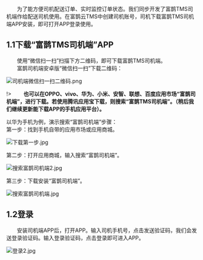 &emsp;&emsp;为了能方便司机配送订单、实时监控订单状态。我们同步开发了富鹊TMS司机端作给配送司机使用。在富鹊云TMS中创建司机账号，司机下载富鹊TMS司机端APP安装，即可打开APP登录使用。  

## 1.1下载“富鹊TMS司机端”APP
&emsp;&emsp;使用“微信扫一扫”扫描下方二维码，即可下载富鹊TMS司机端。  
&emsp;&emsp;富鹊司机端安卓版“微信扫一扫”下载二维码：
  
  ![司机端微信扫一扫二维码.png](https://i.loli.net/2019/01/18/5c419c709afce.png)
    
!> &emsp;&emsp;**也可以在OPPO、vivo、华为、小米、安智、联想、百度应用市场“富鹊司机端”，进行下载。若使用腾讯应用宝下载，则搜索“富鹊TMS司机端”。（稍后我们继续更新能下载APP的手机应用平台）。**
   
以华为手机为例，演示搜索“富鹊司机端”步骤：  
第一步：找到手机自带的应用市场或应用商城。
  
 ![下载第一步.jpg](https://i.loli.net/2019/01/16/5c3ea4822d3ad.jpg ':size=200')
   
第二步：打开应用商城，输入搜索“富鹊司机端”。  
  
 ![搜索富鹊司机端2.jpg](https://i.loli.net/2019/01/18/5c41a08ea8aa9.jpg ':size=200')
   
第三步：下载安装“富鹊司机端”。
  
 ![搜索富鹊司机端.jpg](https://i.loli.net/2019/01/18/5c41a08ea6149.jpg ':size=200')
   
## 1.2登录
&emsp;&emsp;安装司机端APP后，打开APP。输入司机手机号，点击发送验证码，我们会发送登录验证码。输入登录验证码，点击登录即可进入APP。
  
<!-- ![登录.jpg](https://i.loli.net/2019/01/16/5c3ea45ea362f.jpg ':size=200')  -->      
![登录2.jpg](https://i.loli.net/2019/01/16/5c3ea45ea612b.jpg ':size=200') 
